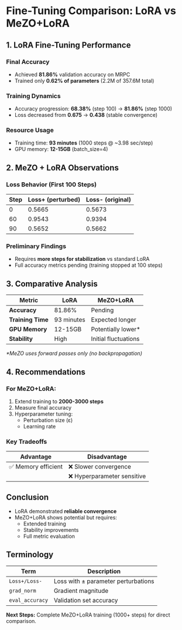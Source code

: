 # Fine-Tuning Comparison: LoRA vs MeZO+LoRA

## 1. LoRA Fine-Tuning Performance

### Final Accuracy
- Achieved **81.86%** validation accuracy on MRPC
- Trained only **0.62% of parameters** (2.2M of 357.6M total)

### Training Dynamics
- Accuracy progression: **68.38%** (step 100) → **81.86%** (step 1000)
- Loss decreased from **0.675** → **0.438** (stable convergence)

### Resource Usage
- Training time: **93 minutes** (1000 steps @ ~3.98 sec/step)
- GPU memory: **12-15GB** (batch_size=4)

## 2. MeZO + LoRA Observations

### Loss Behavior (First 100 Steps)
| Step | Loss+ (perturbed) | Loss- (original) |
|------|-------------------|------------------|
| 0    | 0.5665            | 0.5673           |
| 60   | 0.9543            | 0.9394           |
| 90   | 0.5652            | 0.5662           |

### Preliminary Findings
- Requires **more steps for stabilization** vs standard LoRA
- Full accuracy metrics pending (training stopped at 100 steps)

## 3. Comparative Analysis

| Metric               | LoRA               | MeZO+LoRA         |
|----------------------|--------------------|-------------------|
| **Accuracy**         | 81.86%             | Pending           |
| **Training Time**    | 93 minutes         | Expected longer   |
| **GPU Memory**       | 12-15GB            | Potentially lower* |
| **Stability**        | High               | Initial fluctuations |

_*MeZO uses forward passes only (no backpropagation)_

## 4. Recommendations

### For MeZO+LoRA:
1. Extend training to **2000-3000 steps**
2. Measure final accuracy
3. Hyperparameter tuning:
   - Perturbation size (ε)
   - Learning rate

### Key Tradeoffs
| Advantage          | Disadvantage               |
|--------------------|----------------------------|
| ✅ Memory efficient | ❌ Slower convergence      |
|                    | ❌ Hyperparameter sensitive |

## Conclusion
- LoRA demonstrated **reliable convergence**
- MeZO+LoRA shows potential but requires:
  - Extended training
  - Stability improvements
  - Full metric evaluation

## Terminology
| Term            | Description                          |
|-----------------|--------------------------------------|
| `Loss+/Loss-`   | Loss with ± parameter perturbations  |
| `grad_norm`     | Gradient magnitude                  |
| `eval_accuracy` | Validation set accuracy              |

**Next Steps:** Complete MeZO+LoRA training (1000+ steps) for direct comparison.
